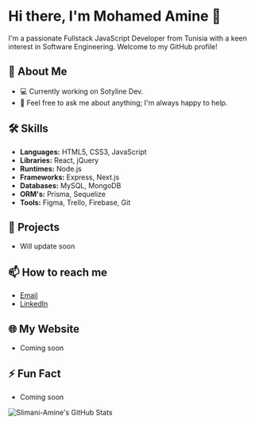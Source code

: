 # Hi there, I'm Mohamed Amine 👋

I'm a passionate Fullstack JavaScript Developer from Tunisia with a keen interest in Software Engineering. Welcome to my GitHub profile!

## 🚀 About Me
- 💻 Currently working on Sotyline Dev.
- 💬 Feel free to ask me about anything; I'm always happy to help.

## 🛠️ Skills
- **Languages:** HTML5, CSS3, JavaScript
- **Libraries:** React, jQuery
- **Runtimes:** Node.js
- **Frameworks:** Express, Next.js
- **Databases:** MySQL, MongoDB
- **ORM's:** Prisma, Sequelize
- **Tools:** Figma, Trello, Firebase, Git

## 🔭 Projects
- Will update soon

## 📫 How to reach me
- [Email](mailto:slimaniamin76@gmail.com)
- [LinkedIn](soon)

## 🌐 My Website
- Coming soon

## ⚡ Fun Fact
- Coming soon

![Slimani-Amine's GitHub Stats](https://github-readme-stats.vercel.app/api?username=slimani-amine&show_icons=true)
